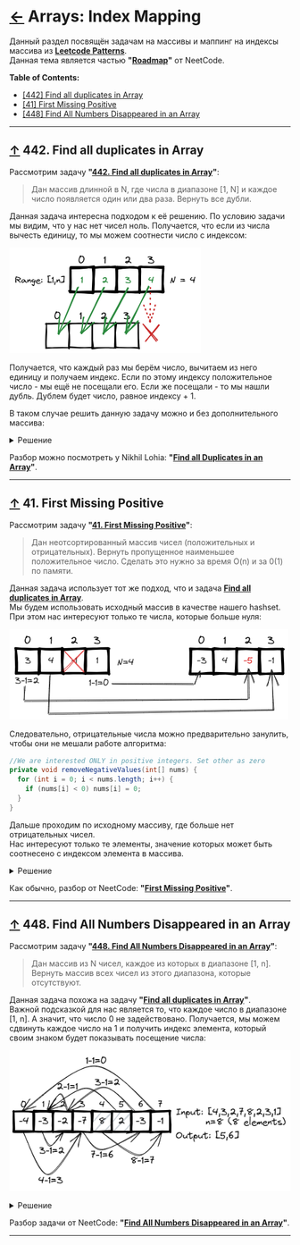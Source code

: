 # [←](../../README.md) <a id="home"></a> Arrays: Index Mapping

Данный раздел посвящён задачам на массивы и маппинг на индексы массива из **[Leetcode Patterns](https://seanprashad.com/leetcode-patterns/)**.\
Данная тема является частью **"[Roadmap](https://neetcode.io/roadmap)"** от NeetCode.

**Table of Contents:**
- [[442] Find all duplicates in Array](#allDuplicates)
- [[41] First Missing Positive](#missingPositive)
- [[448] Find All Numbers Disappeared in an Array](#all)

----

## [↑](#home) <a id="allDuplicates"></a> 442. Find all duplicates in Array
Рассмотрим задачу **"[442. Find all duplicates in Array](https://leetcode.com/problems/find-all-duplicates-in-an-array/)"**:
> Дан массив длинной в N, где числа в диапазоне [1, N] и каждое число появляется один или два раза. Вернуть все дубли.

Данная задача интересна подходом к её решению. По условию задачи мы видим, что у нас нет чисел ноль. Получается, что если из числа вычесть единицу, то мы можем соотнести число с индексом:

![](../../img/arrays/index/ArrayDuplicates.png)

Получается, что каждый раз мы берём число, вычитаем из него единицу и получаем индекс. Если по этому индексу положительное число - мы ещё не посещали его. Если же посещали - то мы нашли дубль. Дублем будет число, равное индексу + 1.

В таком случае решить данную задачу можно и без дополнительного массива:
<details><summary>Решение</summary>

```java
public List<Integer> findDuplicates(int[] nums) {
    List<Integer> result = new ArrayList<>();
    for (int i = 0; i < nums.length; i++) {
        // abs to not get an error for negative indexes
        // minus one to consider the first element in the array also
        int index = Math.abs(nums[i]) - 1;
        if (nums[index] < 0) {
            result.add(index + 1);
        } else {
            nums[index] = -nums[index];
        }
    }
    return result;
}
```
</details>

Разбор можно посмотреть у Nikhil Lohia: **"[Find all Duplicates in an Array](https://www.youtube.com/watch?v=lFhiz9ntwqk)"**.

----

## [↑](#home) <a id="missingPositive"></a> 41. First Missing Positive
Рассмотрим задачу **"[41. First Missing Positive](https://leetcode.com/problems/first-missing-positive/)"**:
> Дан неотсортированный массив чисел (положительных и отрицательных). Вернуть пропущенное наименьшее положительное число. Сделать это нужно за время O(n) и за 0(1) по памяти.

Данная задача использует тот же подход, что и задача **[Find all duplicates in Array](#allDuplicates)**.\
Мы будем использовать исходный массив в качестве нашего hashset. При этом нас интересуют только те числа, которые больше нуля:

![](../../img/arrays/index/MissingPositive.png)

Следовательно, отрицательные числа можно предварительно занулить, чтобы они не мешали работе алгоритма:
```java
//We are interested ONLY in positive integers. Set other as zero
private void removeNegativeValues(int[] nums) {
  for (int i = 0; i < nums.length; i++) {
    if (nums[i] < 0) nums[i] = 0;
  }
}
```

Дальше проходим по исходному массиву, где больше нет отрицательных чисел.\
Нас интересуют только те элементы, значение которых может быть соотнесено с индексом элемента в массива.

<details><summary>Решение</summary>

```java
public int firstMissingPositive(int[] nums) {
    removeNegativeValues(nums);
    for (int i = 0; i < nums.length; i++) {
        int val = Math.abs(nums[i]);
        // [1,2,3] has n=3. The first number that can be missed = 1
        // It means that values should be in a range [1,n]
        if (val >= 1 && val <= nums.length) {
            if (nums[val - 1] > 0) {
                // Mark corresponding element as negative
                nums[val - 1] = nums[val - 1]  * -1;
            } else if (nums[val - 1] == 0) {
                // If marked element is zero mark it as negative number ouside the range
                // We will not try to handle it because it's outside the available range
                nums[val - 1] = (nums.length + 1) * -1;
            }
        }
    }
    for (int i = 1; i < nums.length + 1; i++) {
        // Any non-negative values means "sequence was interrupted"
        if (nums[i - 1] >= 0) return i;
    }
    return nums.length + 1;
}
```
</details>

Как обычно, разбор от NeetCode: **"[First Missing Positive](https://www.youtube.com/watch?v=8g78yfzMlao)"**.

----

## [↑](#home) <a id="all"></a> 448. Find All Numbers Disappeared in an Array
Рассмотрим задачу **"[448. Find All Numbers Disappeared in an Array](https://leetcode.com/problems/find-all-numbers-disappeared-in-an-array/)"**:
> Дан массив из N чисел, каждое из которых в диапазоне [1, n]. Вернуть массив всех чисел из этого диапазона, которые отсутствуют.

Данная задача похожа на задачу **"[Find all duplicates in Array](#allDuplicates)"**.\
Важной подсказкой для нас является то, что каждое число в диапазоне [1, n]. А значит, что число 0 не задействовано. Получается, мы можем сдвинуть каждое число на 1 и получить индекс элемента, который своим знаком будет показывать посещение числа:

![](../../img/arrays/index/Missing.png)

<details><summary>Решение</summary>

```java
public List<Integer> findDisappearedNumbers(int[] nums) {
    List<Integer> result = new ArrayList<>();
    // For first round we don't care about indexes, only care about values
    for (int num : nums) {
        int indexToMark = Math.abs(num)-1;
        nums[indexToMark] = -Math.abs(nums[indexToMark]);
    }
    // For the second round find indexes with positive values
    for (int i = 0; i < nums.length; i++) {
        // There is no value (i+i) which was visited
        if (nums[i] >= 0) {
            result.add(i+1);
        }
    }
    return result;
}
```
</details>

Разбор задачи от NeetCode: **"[Find All Numbers Disappeared in an Array](https://www.youtube.com/watch?v=8i-f24YFWC4)"**.

----